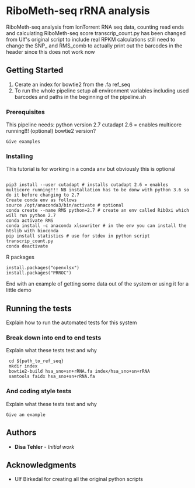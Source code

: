 # RiboMeth-seq rRNA analysis

RiboMeth-seq analysis from IonTorrent RNA seq data, counting read ends and calculating RiboMeth-seq score
transcrip_count.py has been changed from Ulf's original script to include real RPKM calculations
still need to change the SNP_ and RMS_comb to actually print out the barcodes in the header since this does not work now


## Getting Started

1) Cerate an index for bowtie2 from the .fa ref_seq
2) To run the whole pipeline setup all environment variables including used barcodes and paths in the beginning of the pipeline.sh

### Prerequisites

This pipeline needs:
python version 2.7
cutadapt 2.6 = enables multicore running!!! (optional)
bowtie2 version?


```
Give examples
```

### Installing

This tutorial is for working in a conda anv but obviously this is optional

```

pip3 install --user cutadapt # installs cutadapt 2.6 = enables multicore running!!! NB installation has to be donw with python 3.6 so do it before changing to 2.7
Create conda env as follows
source /opt/anaconda3/bin/activate # optional
conda create --name RMS python=2.7 # create an env called RibOxi which will run python 2.7
conda activate RMS
conda install -c anaconda xlsxwriter # in the env you can install the htslib with bioconda
pip install statistics # use for stdev in python script transcrip_count.py
conda deactivate
```

R packages

```
install.packages("openxlsx")
install.packages("PRROC")
```

End with an example of getting some data out of the system or using it for a little demo

## Running the tests

Explain how to run the automated tests for this system

### Break down into end to end tests

Explain what these tests test and why

```
 cd ${path_to_ref_seq}
 mkdir index
 bowtie2-build hsa_sno+sn+rRNA.fa index/hsa_sno+sn+rRNA
 samtools faidx hsa_sno+sn+rRNA.fa

```

### And coding style tests

Explain what these tests test and why

```
Give an example
```


## Authors

* **Disa Tehler** - *Initial work*



## Acknowledgments

* Ulf Birkedal for creating all the original python scripts


